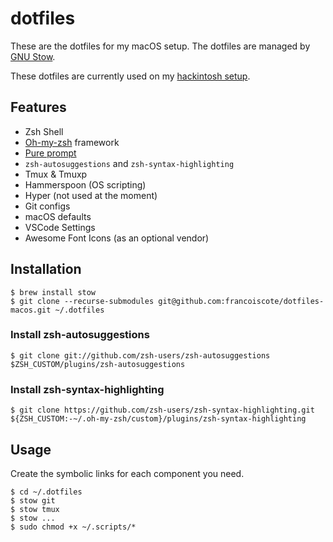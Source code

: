 # dotfiles
These are the dotfiles for my macOS setup. The dotfiles
are managed by [GNU Stow](https://www.gnu.org/software/stow/).

These dotfiles are currently used on my [hackintosh setup](https://gist.github.com/francoiscote/fd090c482936b94afe3e4322c4f6189b).

## Features
- Zsh Shell
- [Oh-my-zsh](https://ohmyz.sh/) framework
- [Pure prompt](https://github.com/sindresorhus/pure)
- `zsh-autosuggestions` and `zsh-syntax-highlighting`
- Tmux & Tmuxp
- Hammerspoon (OS scripting)
- Hyper (not used at the moment)
- Git configs
- macOS defaults
- VSCode Settings
- Awesome Font Icons (as an optional vendor)

## Installation
```
$ brew install stow
$ git clone --recurse-submodules git@github.com:francoiscote/dotfiles-macos.git ~/.dotfiles
```

### Install zsh-autosuggestions
```
$ git clone git://github.com/zsh-users/zsh-autosuggestions $ZSH_CUSTOM/plugins/zsh-autosuggestions
```

### Install zsh-syntax-highlighting
```
$ git clone https://github.com/zsh-users/zsh-syntax-highlighting.git ${ZSH_CUSTOM:-~/.oh-my-zsh/custom}/plugins/zsh-syntax-highlighting
```

## Usage
Create the symbolic links for each component you need.

```
$ cd ~/.dotfiles
$ stow git
$ stow tmux
$ stow ...
$ sudo chmod +x ~/.scripts/*
```
